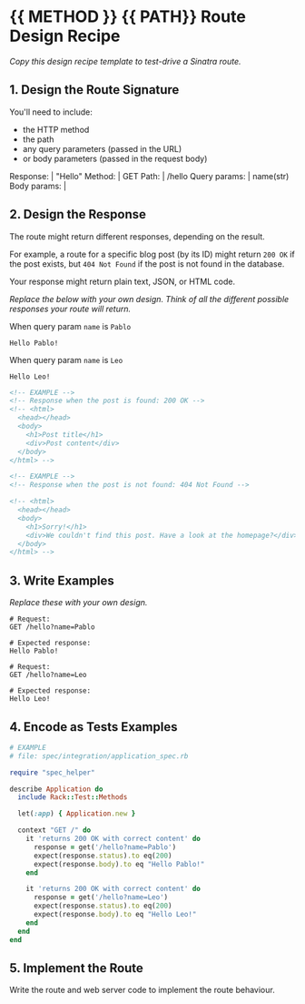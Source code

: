# {{ METHOD }} {{ PATH}} Route Design Recipe

_Copy this design recipe template to test-drive a Sinatra route._

## 1. Design the Route Signature

You'll need to include:
  * the HTTP method
  * the path
  * any query parameters (passed in the URL)
  * or body parameters (passed in the request body)

  Response:   |  "Hello"
   Method:    |  GET
    Path:     |  /hello
Query params: |  name(str)
Body params:  |  

## 2. Design the Response

The route might return different responses, depending on the result.

For example, a route for a specific blog post (by its ID) might return `200 OK` if the post exists, but `404 Not Found` if the post is not found in the database.

Your response might return plain text, JSON, or HTML code. 

_Replace the below with your own design. Think of all the different possible responses your route will return._

When query param `name` is `Pablo`
```
Hello Pablo!
```

When query param `name` is `Leo`
```
Hello Leo!
```

```html
<!-- EXAMPLE -->
<!-- Response when the post is found: 200 OK -->
<!-- <html>
  <head></head>
  <body>
    <h1>Post title</h1>
    <div>Post content</div>
  </body>
</html> -->
```

```html
<!-- EXAMPLE -->
<!-- Response when the post is not found: 404 Not Found -->

<!-- <html>
  <head></head>
  <body>
    <h1>Sorry!</h1>
    <div>We couldn't find this post. Have a look at the homepage?</div>
  </body>
</html> -->
```

## 3. Write Examples

_Replace these with your own design._

```
# Request:
GET /hello?name=Pablo

# Expected response:
Hello Pablo!
```

```
# Request:
GET /hello?name=Leo

# Expected response:
Hello Leo!
```

## 4. Encode as Tests Examples

```ruby
# EXAMPLE
# file: spec/integration/application_spec.rb

require "spec_helper"

describe Application do
  include Rack::Test::Methods

  let(:app) { Application.new }

  context "GET /" do
    it 'returns 200 OK with correct content' do
      response = get('/hello?name=Pablo')
      expect(response.status).to eq(200)
      expect(response.body).to eq "Hello Pablo!"
    end

    it 'returns 200 OK with correct content' do
      response = get('/hello?name=Leo')
      expect(response.status).to eq(200)
      expect(response.body).to eq "Hello Leo!"
    end
  end
end
```

## 5. Implement the Route

Write the route and web server code to implement the route behaviour.